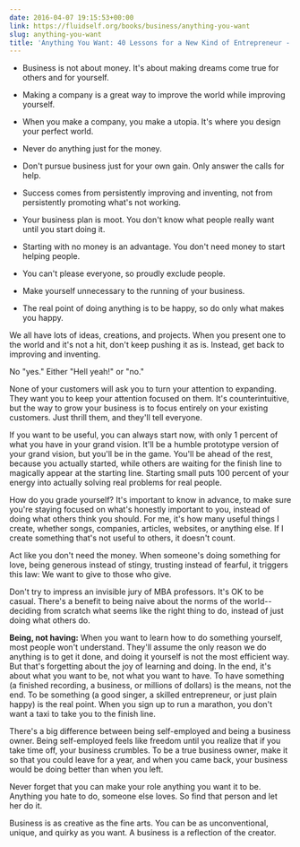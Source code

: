 ```yaml
---
date: 2016-04-07 19:15:53+00:00
link: https://fluidself.org/books/business/anything-you-want
slug: anything-you-want
title: 'Anything You Want: 40 Lessons for a New Kind of Entrepreneur - by Derek Sivers'
---
```


- Business is not about money. It's about making dreams come true for others and for yourself.

- Making a company is a great way to improve the world while improving yourself.

- When you make a company, you make a utopia. It's where you design your perfect world.

- Never do anything just for the money.

- Don't pursue business just for your own gain. Only answer the calls for help.

- Success comes from persistently improving and inventing, not from persistently promoting what's not working.

- Your business plan is moot. You don't know what people really want until you start doing it.

- Starting with no money is an advantage. You don't need money to start helping people.

- You can't please everyone, so proudly exclude people.

- Make yourself unnecessary to the running of your business.

- The real point of doing anything is to be happy, so do only what makes you happy.

We all have lots of ideas, creations, and projects. When you present one to the world and it's not a hit, don't keep pushing it as is. Instead, get back to improving and inventing.

No "yes." Either "Hell yeah!" or "no."

None of your customers will ask you to turn your attention to expanding. They want you to keep your attention focused on them. It's counterintuitive, but the way to grow your business is to focus entirely on your existing customers. Just thrill them, and they'll tell everyone.

If you want to be useful, you can always start now, with only 1 percent of what you have in your grand vision. It'll be a humble prototype version of your grand vision, but you'll be in the game. You'll be ahead of the rest, because you actually started, while others are waiting for the finish line to magically appear at the starting line. Starting small puts 100 percent of your energy into actually solving real problems for real people.

How do you grade yourself? It's important to know in advance, to make sure you're staying focused on what's honestly important to you, instead of doing what others think you should. For me, it's how many useful things I create, whether songs, companies, articles, websites, or anything else. If I create something that's not useful to others, it doesn't count.

Act like you don't need the money. When someone's doing something for love, being generous instead of stingy, trusting instead of fearful, it triggers this law: We want to give to those who give.

Don't try to impress an invisible jury of MBA professors. It's OK to be casual. There's a benefit to being naive about the norms of the world--deciding from scratch what seems like the right thing to do, instead of just doing what others do.

**Being, not having:** When you want to learn how to do something yourself, most people won't understand. They'll assume the only reason we do anything is to get it done, and doing it yourself is not the most efficient way. But that's forgetting about the joy of learning and doing. In the end, it's about what you want to be, not what you want to have. To have something (a finished recording, a business, or millions of dollars) is the means, not the end. To be something (a good singer, a skilled entrepreneur, or just plain happy) is the real point. When you sign up to run a marathon, you don't want a taxi to take you to the finish line.

There's a big difference between being self-employed and being a business owner. Being self-employed feels like freedom until you realize that if you take time off, your business crumbles. To be a true business owner, make it so that you could leave for a year, and when you came back, your business would be doing better than when you left.

Never forget that you can make your role anything you want it to be. Anything you hate to do, someone else loves. So find that person and let her do it.

Business is as creative as the fine arts. You can be as unconventional, unique, and quirky as you want. A business is a reflection of the creator.
